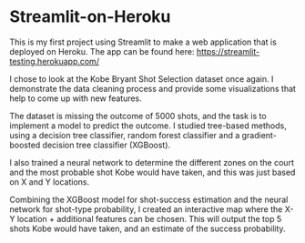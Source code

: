 # Streamlit-on-Heroku

This is my first project using Streamlit to make a web application that is deployed on Heroku. The app can be found here: https://streamlit-testing.herokuapp.com/

I chose to look at the Kobe Bryant Shot Selection dataset once again. I demonstrate the data cleaning process and provide some visualizations that help to come up with new features.

The dataset is missing the outcome of 5000 shots, and the task is to implement a model to predict the outcome. I studied tree-based methods, using a decision tree classifier, random forest classifier and a gradient-boosted decision tree classifier (XGBoost).

I also trained a neural network to determine the different zones on the court and the most probable shot Kobe would have taken, and this was just based on X and Y locations.

Combining the XGBoost model for shot-success estimation and the neural network for shot-type probability, I created an interactive map where the X-Y location + additional features can be chosen. This will output the top 5 shots Kobe would have taken, and an estimate of the success probability.
